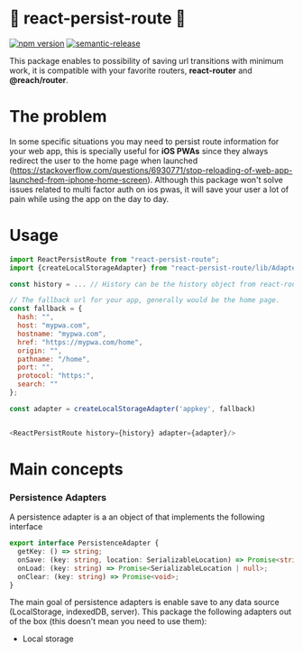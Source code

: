# 💾 react-persist-route 📱

[![npm version](https://badge.fury.io/js/react-persist-route.svg)](https://badge.fury.io/js/react-persist-route)
[![semantic-release](https://img.shields.io/badge/%20%20%F0%9F%93%A6%F0%9F%9A%80-semantic--release-e10079.svg)](https://github.com/semantic-release/semantic-release)

This package enables to possibility of saving url transitions with minimum work, it is compatible with your favorite routers, **react-router** and **@reach/router**.

# The problem

In some specific situations you may need to persist route information for your web app, this is specially useful for **iOS PWAs** since they always redirect the user to the home page when launched (https://stackoverflow.com/questions/6930771/stop-reloading-of-web-app-launched-from-iphone-home-screen). Although this package won't solve issues related to multi factor auth on ios pwas, it will save your user a lot of pain while using the app on the day to day.

# Usage

```javascript
import ReactPersistRoute from "react-persist-route";
import {createLocalStorageAdapter} from "react-persist-route/lib/Adapters/localStorageAdapter"

const history = ... // History can be the history object from react-router of reach route

// The fallback url for your app, generally would be the home page.
const fallback = {
  hash: "",
  host: "mypwa.com",
  hostname: "mypwa.com",
  href: "https://mypwa.com/home",
  origin: "",
  pathname: "/home",
  port: "",
  protocol: "https:",
  search: ""
};

const adapter = createLocalStorageAdapter('appkey', fallback)


<ReactPersistRoute history={history} adapter={adapter}/>
```

# Main concepts

### Persistence Adapters

A persistence adapter is a an object of that implements the following interface

```typescript
export interface PersistenceAdapter {
  getKey: () => string;
  onSave: (key: string, location: SerializableLocation) => Promise<string>;
  onLoad: (key: string) => Promise<SerializableLocation | null>;
  onClear: (key: string) => Promise<void>;
}
```

The main goal of persistence adapters is enable save to any data source (LocalStorage, indexedDB, server). This package the following adapters out of the box (this doesn't mean you need to use them):

- Local storage

